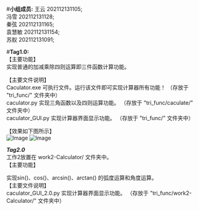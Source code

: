 #__小组成员:__ 
  王云 202112131105;  
  冯雪 202112131128;      
  秦弦 202112131165;  
  袁慧敏 202112131154;  
  苏舣 202112131091;  
  

#__Tag1.0:__        
【主要功能】      
实现普通的加减乘除四则运算即三件函数计算功能。         

【主要文件说明】   
  Caculator.exe 可执行文件。运行该文件即可实现计算器所有功能！    （存放于 "tri_func/" 文件夹中）     
  caculator.py 实现三角函数以及四则运算功能。    （存放于 "tri_func/caculate/" 文件夹中）           
  caculator_GUI.py 实现计算器界面显示功能。     （存放于 "tri_func/" 文件夹中）     
     
【效果如下图所示】     
![lmage](https://github.com/CQU-group/tri_func/tree/main/Screenshots/6c5588673923dd47.png)
![lmage](https://github.com/CQU-group/tri_func/tree/main/Screenshots/2.png)

___Tag2.0___     
  工作2放置在 work2-Calculator/ 文件夹中。       
  【主要功能】    
  
  实现sin()、cos()、arcsin()、arctan() 的弧度运算和角度运算。               
  【主要文件说明】              
  caculator_GUI_2.0.py 实现计算器界面显示功能。   （存放于 "tri_func/work2-Calculator/" 文件夹中）
  
